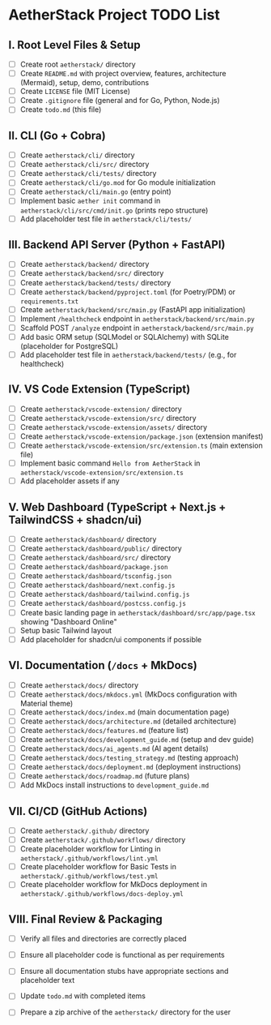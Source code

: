 # AetherStack Project TODO List

## I. Root Level Files & Setup
- [ ] Create root `aetherstack/` directory
- [ ] Create `README.md` with project overview, features, architecture (Mermaid), setup, demo, contributions
- [ ] Create `LICENSE` file (MIT License)
- [ ] Create `.gitignore` file (general and for Go, Python, Node.js)
- [ ] Create `todo.md` (this file)

## II. CLI (Go + Cobra)
- [ ] Create `aetherstack/cli/` directory
- [ ] Create `aetherstack/cli/src/` directory
- [ ] Create `aetherstack/cli/tests/` directory
- [ ] Create `aetherstack/cli/go.mod` for Go module initialization
- [ ] Create `aetherstack/cli/main.go` (entry point)
- [ ] Implement basic `aether init` command in `aetherstack/cli/src/cmd/init.go` (prints repo structure)
- [ ] Add placeholder test file in `aetherstack/cli/tests/`

## III. Backend API Server (Python + FastAPI)
- [ ] Create `aetherstack/backend/` directory
- [ ] Create `aetherstack/backend/src/` directory
- [ ] Create `aetherstack/backend/tests/` directory
- [ ] Create `aetherstack/backend/pyproject.toml` (for Poetry/PDM) or `requirements.txt`
- [ ] Create `aetherstack/backend/src/main.py` (FastAPI app initialization)
- [ ] Implement `/healthcheck` endpoint in `aetherstack/backend/src/main.py`
- [ ] Scaffold POST `/analyze` endpoint in `aetherstack/backend/src/main.py`
- [ ] Add basic ORM setup (SQLModel or SQLAlchemy) with SQLite (placeholder for PostgreSQL)
- [ ] Add placeholder test file in `aetherstack/backend/tests/` (e.g., for healthcheck)

## IV. VS Code Extension (TypeScript)
- [ ] Create `aetherstack/vscode-extension/` directory
- [ ] Create `aetherstack/vscode-extension/src/` directory
- [ ] Create `aetherstack/vscode-extension/assets/` directory
- [ ] Create `aetherstack/vscode-extension/package.json` (extension manifest)
- [ ] Create `aetherstack/vscode-extension/src/extension.ts` (main extension file)
- [ ] Implement basic command `Hello from AetherStack` in `aetherstack/vscode-extension/src/extension.ts`
- [ ] Add placeholder assets if any

## V. Web Dashboard (TypeScript + Next.js + TailwindCSS + shadcn/ui)
- [ ] Create `aetherstack/dashboard/` directory
- [ ] Create `aetherstack/dashboard/public/` directory
- [ ] Create `aetherstack/dashboard/src/` directory
- [ ] Create `aetherstack/dashboard/package.json`
- [ ] Create `aetherstack/dashboard/tsconfig.json`
- [ ] Create `aetherstack/dashboard/next.config.js`
- [ ] Create `aetherstack/dashboard/tailwind.config.js`
- [ ] Create `aetherstack/dashboard/postcss.config.js`
- [ ] Create basic landing page in `aetherstack/dashboard/src/app/page.tsx` showing "Dashboard Online"
- [ ] Setup basic Tailwind layout
- [ ] Add placeholder for shadcn/ui components if possible

## VI. Documentation (`/docs` + MkDocs)
- [ ] Create `aetherstack/docs/` directory
- [ ] Create `aetherstack/docs/mkdocs.yml` (MkDocs configuration with Material theme)
- [ ] Create `aetherstack/docs/index.md` (main documentation page)
- [ ] Create `aetherstack/docs/architecture.md` (detailed architecture)
- [ ] Create `aetherstack/docs/features.md` (feature list)
- [ ] Create `aetherstack/docs/development_guide.md` (setup and dev guide)
- [ ] Create `aetherstack/docs/ai_agents.md` (AI agent details)
- [ ] Create `aetherstack/docs/testing_strategy.md` (testing approach)
- [ ] Create `aetherstack/docs/deployment.md` (deployment instructions)
- [ ] Create `aetherstack/docs/roadmap.md` (future plans)
- [ ] Add MkDocs install instructions to `development_guide.md`

## VII. CI/CD (GitHub Actions)
- [ ] Create `aetherstack/.github/` directory
- [ ] Create `aetherstack/.github/workflows/` directory
- [ ] Create placeholder workflow for Linting in `aetherstack/.github/workflows/lint.yml`
- [ ] Create placeholder workflow for Basic Tests in `aetherstack/.github/workflows/test.yml`
- [ ] Create placeholder workflow for MkDocs deployment in `aetherstack/.github/workflows/docs-deploy.yml`

## VIII. Final Review & Packaging
- [ ] Verify all files and directories are correctly placed
- [ ] Ensure all placeholder code is functional as per requirements
- [ ] Ensure all documentation stubs have appropriate sections and placeholder text
- [ ] Update `todo.md` with completed items
- [ ] Prepare a zip archive of the `aetherstack/` directory for the user

